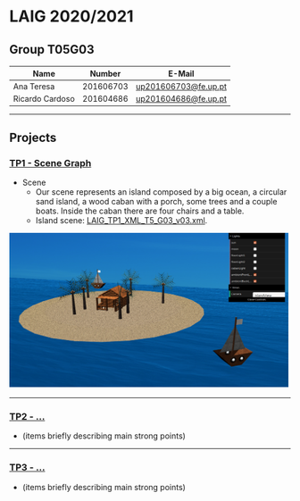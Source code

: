 # LAIG 2020/2021

## Group T05G03
| Name             | Number    | E-Mail                |
| ---------------- | --------- | --------------------- |
| Ana Teresa       | 201606703 | up201606703@fe.up.pt  |
| Ricardo Cardoso  | 201604686 | up201604686@fe.up.pt  |

----

## Projects

### [TP1 - Scene Graph](TP1)

- Scene
  - Our scene represents an island composed by a big ocean, a circular sand island, a wood caban with a porch, some trees and a couple boats. Inside the caban there are four chairs and a table.
  - Island scene: [LAIG_TP1_XML_T5_G03_v03.xml](TP1/scenes/LAIG_TP1_XML_T5_G03_v03.xml).
  
<img src="TP1/photos/island_day.png" alt="Island" width="500"/>

-----

### [TP2 - ...](TP2)
- (items briefly describing main strong points)

----

### [TP3 - ...](TP3)
- (items briefly describing main strong points)
